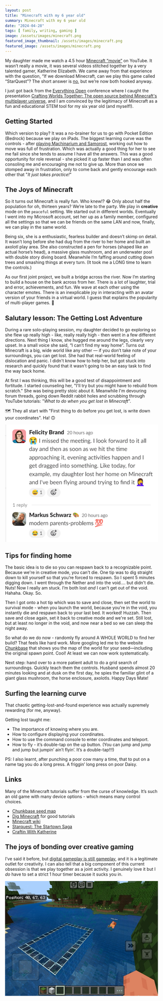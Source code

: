 ```yaml
---
layout: post
title: "Minecraft with my 6 year old"
summary: Minecraft with my 6 year old
date: "2024-04-28"
tags: [ family, writing, gaming ]
image: /assets/images/minecraft.png
featured_image_thumbnail: /assets/images/minecraft.png
featured_image: /assets/images/minecraft.png
---
```


My daughter made me watch a 4.5 hour [Minecraft “movie”](https://www.youtube.com/watch?v=OtyvvPRhUhw) on YouTube. It wasn’t really a movie, it was several videos stitched together by a very talented gamer, Katherine Elizabeth. 
We came away from that experience with the question, “If we download Minecraft, can we play this game called “StarQuest”? The short answer is [no](https://www.reddit.com/r/Minecraft/comments/t87tk1/katherine_elizabeth_gaming/), but we’re now both hooked anyway.

I just got back from the [Everything Open](https://2024.everythingopen.au/) conference where I caught the presentation [Crafting Worlds Together: The open source behind Minecraft's multiplayer universe](https://2024.everythingopen.au/schedule/presentation/43/), 
and I am convinced by the legitimacy of Minecraft as a fun and educational STEM tool for my six year old (and myself!).

## Getting Started
Which version to play? It was a no-brainer for us to go with Pocket Edition (Bedrock) because we play on iPads. The biggest learning curve was the controls - after [playing Machinarium and Samorost](https://flicstar.com/games), 
working out how to move was full of frustration. Which was actually a good thing for her to see me fail since she tends to assume I have all the answers. This was a good opportunity for role 
reversal - she picked it up faster than I and was often consoling me and encouraging me not to give up. More than once we stomped away in frustration, only to come back and gently encourage each other that "_It just takes practice!_"

## The Joys of Minecraft
So it turns out Minecraft is really fun. Who knew!? 😂 Only about half the population for oh, thirteen years? We’re late to the party. We play in **creative** mode on the `peaceful` setting. We started out in different worlds. Eventually I went into my Microsoft account, set her up as a family member, configured all the settings so that we can be 
friends on the same LAN and now, finally, we can play in the same world.  

Being six, she is a enthusiastic, fearless builder and doesn’t skimp on detail. It wasn’t long before she had dug from the 
river to her home and built an axolotl play area. She also constructed a pen for horses (shaped like an actual horse’s head), a massive glass mushroom, and an underwater pool with double story diving board. Meanwhile I’m faffing around 
cutting down trees and smashing things at every turn. (It took me a LONG time to learn the controls.)

As our first joint project, we built a bridge across the river. Now I’m starting to build a house on the bank across from her. There is a lot of laughter, trial and error, achievements, and fun. We wave at each other using the character emotes. There is an inexplicable joy
in interacting with an avatar version of your friends in a virtual world. I guess that explains the popularity of multi-player games. 🤣

## Salutary lesson: The Getting Lost Adventure
During a rare solo-playing session, my daughter decided to go exploring so she flew up really high - like, really really high - then went in a few different directions. Next thing I know, she hugged me around the legs, clearly very upset. In a small voice 
she said, “I can’t find my way home”. Turns out Minecraft is a big, wide world like any other — if you don’t take note of 
your surroundings, you can get lost. She had that real-world feeling of dislocation and panic. 
I didn't know how to help her, but got stuck into research and quickly found that it wasn't going to be an easy task to find the way back home. 

At first I was thinking, this will be a good test of disappointment and fortitude. I started counseling her, "I'll try but you might have to rebuild from scratch."  She was 
being pretty stoic about it. Meanwhile I'm devouring forum threads, going down Reddit rabbit holes and scrubbing through YouTube tutorials: 
"_What to do when you get lost in Minecraft_". 

🗺 They all start with "First thing to do before you get lost, is write down your coordinates". Ha! 🙃

<p align="center"><img src="/assets/images/slackminecraft.png" /></p>

## Tips for finding home

The basic idea is to die so you can respawn back to a recognizable point. Because we're in creative mode, you can't die. One tip was to dig straight down to kill yourself so that you’re forced to respawn. So I 
spent 5 minutes digging down. I went through the Nether and into the void.... but didn't die. Nuts! Now I really am stuck. I’m both lost _and_ I can't get out of the void. Hahaha. Okay. So.

Then I got onto a hot tip which was to save and close, then set the world to survival mode - when you launch the world, because you're in the void, you instantly die and respawn back to your last bed. It worked! Huzzah.
Then save and close again, set it back to creative mode and we're set. Still lost, but at least no longer in the void, and now near a bed so we can sleep the night away.

So what do we do now - randomly fly around A WHOLE WORLD to find her build? That feels like hard work. More googling led me to the website [Chunkbase](https://www.chunkbase.com/) that shows you the map of the world for your seed—including the original
spawn point. Cool! At least we can now work systematically.

Next step: hand over to a more patient adult to do a grid search of surroundings. Quickly teach them the controls. Husband spends almost 20 minutes looking and at dusk on the first day, he spies the familiar glint of a giant glass mushroom, the 
horse enclosure, axolotls. Happy Days Mate!


## Surfing the learning curve

That chaotic getting-lost-and-found experience was actually supremely rewarding (for me, anyway). 

Getting lost taught me: 

* The importance of knowing where you are.
* How to configure displaying your coordinates.
* How to use the command console to enter coordinates and teleport.
* How to fly - it’s double-tap on the up button. (You can jump and jump and jump but jumpin’ ain’t flyin’. It’s a double-tap!!!)

PS: I also learnt, after punching a poor cow many a time, that to put on a name tag you do a long press. A friggin’ long press on poor Daisy. 

## Links

Many of the Minecraft tutorials suffer from the curse of knowledge. It’s such an old game with many device options - which means many control choices. 

- [Chunkbase seed map](https://www.chunkbase.com/apps/seed-map)
- [Dig Minecraft](https://www.digminecraft.com) for good tutorials
- [Minecraft wiki](https://minecraft.fandom.com/wiki/Minecraft_Wiki)
- [Starquest: The Startown Saga](https://www.curseforge.com/minecraft/modpacks/starquest-the-startown-saga)
- [Craftin With Katherine](https://www.curseforge.com/minecraft/modpacks/craftin-with-katherine)


## The joys of bonding over creative gaming

I’ve said it before, but [digital gameplay is still gameplay](https://flicstar.com/gaming), and it is a legitimate outlet for creativity. I can also tell that a big component of this current obsession is that we play together as a joint activity. I genuinely love it but I _do_ have to set a strict 1 hour timer because it sucks you in. 


<p align="center"><img src="/assets/images/minecraftwater.jpg" /></p>
